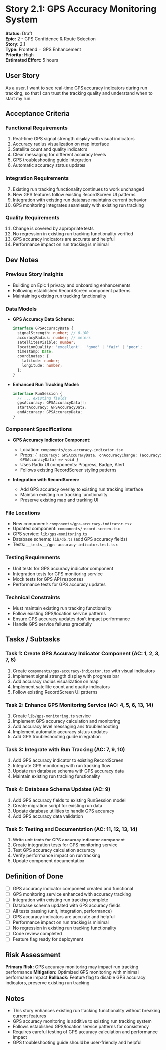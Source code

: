 # Story 2.1: GPS Accuracy Monitoring System

**Status:** Draft  
**Epic:** 2 - GPS Confidence & Route Selection  
**Story:** 2.1  
**Type:** Frontend + GPS Enhancement  
**Priority:** High  
**Estimated Effort:** 5 hours  

## User Story

As a user,
I want to see real-time GPS accuracy indicators during run tracking,
so that I can trust the tracking quality and understand when to start my run.

## Acceptance Criteria

### Functional Requirements
1. Real-time GPS signal strength display with visual indicators
2. Accuracy radius visualization on map interface
3. Satellite count and quality indicators
4. Clear messaging for different accuracy levels
5. GPS troubleshooting guide integration
6. Automatic accuracy status updates

### Integration Requirements
7. Existing run tracking functionality continues to work unchanged
8. New GPS features follow existing RecordScreen UI patterns
9. Integration with existing run database maintains current behavior
10. GPS monitoring integrates seamlessly with existing run tracking

### Quality Requirements
11. Change is covered by appropriate tests
12. No regression in existing run tracking functionality verified
13. GPS accuracy indicators are accurate and helpful
14. Performance impact on run tracking is minimal

## Dev Notes

### Previous Story Insights
- Building on Epic 1 privacy and onboarding enhancements
- Following established RecordScreen component patterns
- Maintaining existing run tracking functionality

### Data Models
- **GPS Accuracy Data Schema:**
  ```typescript
  interface GPSAccuracyData {
    signalStrength: number; // 0-100
    accuracyRadius: number; // meters
    satellitesVisible: number;
    locationQuality: 'excellent' | 'good' | 'fair' | 'poor';
    timestamp: Date;
    coordinates: {
      latitude: number;
      longitude: number;
    };
  }
  ```

- **Enhanced Run Tracking Model:**
  ```typescript
  interface RunSession {
    // ... existing fields
    gpsAccuracy: GPSAccuracyData[];
    startAccuracy: GPSAccuracyData;
    endAccuracy: GPSAccuracyData;
  }
  ```

### Component Specifications
- **GPS Accuracy Indicator Component:**
  - Location: `components/gps-accuracy-indicator.tsx`
  - Props: `{ accuracy: GPSAccuracyData, onAccuracyChange: (accuracy: GPSAccuracyData) => void }`
  - Uses Radix UI components: Progress, Badge, Alert
  - Follows existing RecordScreen styling patterns

- **Integration with RecordScreen:**
  - Add GPS accuracy overlay to existing run tracking interface
  - Maintain existing run tracking functionality
  - Preserve existing map and tracking UI

### File Locations
- New component: `components/gps-accuracy-indicator.tsx`
- Updated component: `components/record-screen.tsx`
- GPS service: `lib/gps-monitoring.ts`
- Database schema: `lib/db.ts` (add GPS accuracy fields)
- Tests: `__tests__/gps-accuracy-indicator.test.tsx`

### Testing Requirements
- Unit tests for GPS accuracy indicator component
- Integration tests for GPS monitoring service
- Mock tests for GPS API responses
- Performance tests for GPS accuracy updates

### Technical Constraints
- Must maintain existing run tracking functionality
- Follow existing GPS/location service patterns
- Ensure GPS accuracy updates don't impact performance
- Handle GPS service failures gracefully

## Tasks / Subtasks

### Task 1: Create GPS Accuracy Indicator Component (AC: 1, 2, 3, 7, 8)
1. Create `components/gps-accuracy-indicator.tsx` with visual indicators
2. Implement signal strength display with progress bar
3. Add accuracy radius visualization on map
4. Implement satellite count and quality indicators
5. Follow existing RecordScreen UI patterns

### Task 2: Enhance GPS Monitoring Service (AC: 4, 5, 6, 13, 14)
1. Create `lib/gps-monitoring.ts` service
2. Implement GPS accuracy calculation and monitoring
3. Add accuracy level messaging and troubleshooting
4. Implement automatic accuracy status updates
5. Add GPS troubleshooting guide integration

### Task 3: Integrate with Run Tracking (AC: 7, 9, 10)
1. Add GPS accuracy indicator to existing RecordScreen
2. Integrate GPS monitoring with run tracking flow
3. Update run database schema with GPS accuracy data
4. Maintain existing run tracking functionality

### Task 4: Database Schema Updates (AC: 9)
1. Add GPS accuracy fields to existing RunSession model
2. Create migration script for existing run data
3. Update database utilities to handle GPS accuracy
4. Add GPS accuracy data validation

### Task 5: Testing and Documentation (AC: 11, 12, 13, 14)
1. Write unit tests for GPS accuracy indicator component
2. Create integration tests for GPS monitoring service
3. Test GPS accuracy calculation accuracy
4. Verify performance impact on run tracking
5. Update component documentation

## Definition of Done

- [ ] GPS accuracy indicator component created and functional
- [ ] GPS monitoring service enhanced with accuracy tracking
- [ ] Integration with existing run tracking complete
- [ ] Database schema updated with GPS accuracy fields
- [ ] All tests passing (unit, integration, performance)
- [ ] GPS accuracy indicators are accurate and helpful
- [ ] Performance impact on run tracking is minimal
- [ ] No regression in existing run tracking functionality
- [ ] Code review completed
- [ ] Feature flag ready for deployment

## Risk Assessment

**Primary Risk:** GPS accuracy monitoring may impact run tracking performance
**Mitigation:** Optimized GPS monitoring with minimal performance impact
**Rollback:** Feature flag to disable GPS accuracy indicators, preserve existing run tracking

## Notes

- This story enhances existing run tracking functionality without breaking current features
- GPS accuracy monitoring is additive to existing run tracking system
- Follows established GPS/location service patterns for consistency
- Requires careful testing of GPS accuracy calculation and performance impact
- GPS troubleshooting guide should be user-friendly and helpful 